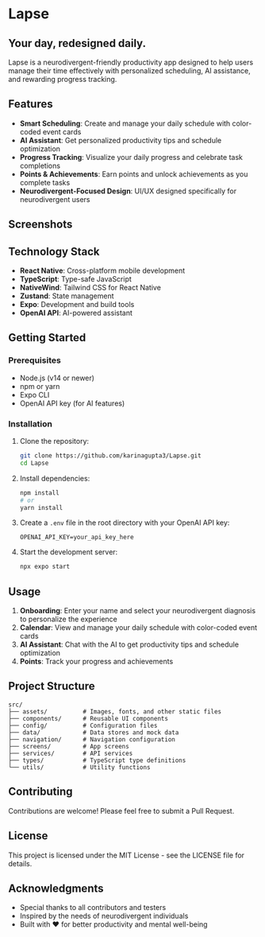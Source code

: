 # Lapse

## Your day, redesigned daily.

Lapse is a neurodivergent-friendly productivity app designed to help users manage their time effectively with personalized scheduling, AI assistance, and rewarding progress tracking.

## Features

- **Smart Scheduling**: Create and manage your daily schedule with color-coded event cards
- **AI Assistant**: Get personalized productivity tips and schedule optimization
- **Progress Tracking**: Visualize your daily progress and celebrate task completions
- **Points & Achievements**: Earn points and unlock achievements as you complete tasks
- **Neurodivergent-Focused Design**: UI/UX designed specifically for neurodivergent users

## Screenshots

## Technology Stack

- **React Native**: Cross-platform mobile development
- **TypeScript**: Type-safe JavaScript
- **NativeWind**: Tailwind CSS for React Native
- **Zustand**: State management
- **Expo**: Development and build tools
- **OpenAI API**: AI-powered assistant

## Getting Started

### Prerequisites

- Node.js (v14 or newer)
- npm or yarn
- Expo CLI
- OpenAI API key (for AI features)

### Installation

1. Clone the repository:
   ```bash
   git clone https://github.com/karinagupta3/Lapse.git
   cd Lapse
   ```

2. Install dependencies:
   ```bash
   npm install
   # or
   yarn install
   ```

3. Create a `.env` file in the root directory with your OpenAI API key:
   ```
   OPENAI_API_KEY=your_api_key_here
   ```

4. Start the development server:
   ```bash
   npx expo start
   ```

## Usage

1. **Onboarding**: Enter your name and select your neurodivergent diagnosis to personalize the experience
2. **Calendar**: View and manage your daily schedule with color-coded event cards
3. **AI Assistant**: Chat with the AI to get productivity tips and schedule optimization
4. **Points**: Track your progress and achievements

## Project Structure

```
src/
├── assets/          # Images, fonts, and other static files
├── components/      # Reusable UI components
├── config/          # Configuration files
├── data/            # Data stores and mock data
├── navigation/      # Navigation configuration
├── screens/         # App screens
├── services/        # API services
├── types/           # TypeScript type definitions
└── utils/           # Utility functions
```

## Contributing

Contributions are welcome! Please feel free to submit a Pull Request.

## License

This project is licensed under the MIT License - see the LICENSE file for details.

## Acknowledgments

- Special thanks to all contributors and testers
- Inspired by the needs of neurodivergent individuals
- Built with ❤️ for better productivity and mental well-being
